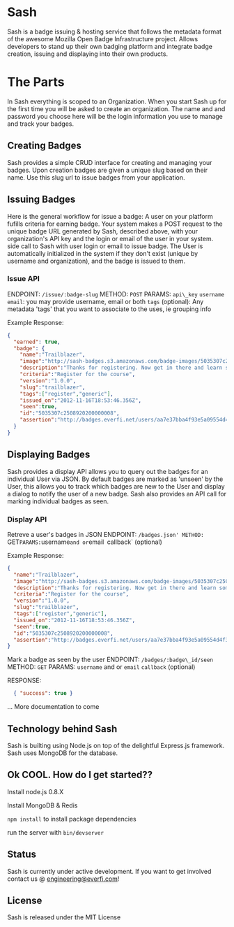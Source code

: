Sash
============

  Sash is a badge issuing & hosting service that follows the metadata format of
  the awesome Mozilla Open Badge Infrastructure project. Allows developers to
  stand up their own badging platform and integrate badge creation, issuing and
  displaying into their own products.

# The Parts

  In Sash everything is scoped to an Organization. When you start Sash up
  for the first time you will be asked to create an organization. The name and
  and password you choose here will be the login information you use to manage
  and track your badges.

## Creating Badges

  Sash provides a simple CRUD interface for creating and managing your badges.
  Upon creation badges are given a unique slug based on their name. Use this
  slug url to issue badges from your application.

## Issuing Badges

  Here is the general workflow for issue a badge:
  A user on your platform fufills criteria for earning badge. Your system makes a 
  POST request to the unique badge URL generated by Sash, described above, with 
  your organization's API key and the login or email of the user in your system. 
  side call to Sash with user login or email to issue badge.
  The User is automatically initialized in the system if they don't exist (unique by 
  username and organization), and the badge is issued to them.

### Issue API

ENDPOINT: `/issue/:badge-slug`
METHOD: `POST`
PARAMS:
  `api\_key`
  `username`
  `email`: you may provide username, email or both
  `tags` (optional): Any metadata 'tags' that you want to associate to the uses, ie grouping
info

Example Response:
```json
{
  "earned": true,
  "badge": {
    "name":"Trailblazer",
    "image":"http://sash-badges.s3.amazonaws.com/badge-images/5035307c2508920200000008-original.png",
    "description":"Thanks for registering. Now get in there and learn something!",
    "criteria":"Register for the course",
    "version":"1.0.0",
    "slug":"trailblazer",
    "tags":["register","generic"],
    "issued_on":"2012-11-16T18:53:46.356Z",
    "seen":true,
    "id":"5035307c2508920200000008",
    "assertion":"http://badges.everfi.net/users/aa7e37bba4f93e5a09554d4f3c0d0ae9424dda4027061b87cbb2c1bbf5b0f660/badges/trailblazer"
  }
}
```


## Displaying Badges

  Sash provides a display API allows you to query out the badges for an individual
  User via JSON. By default badges are marked as 'unseen' by the User, this allows
  you to track which badges are new to the User and display a dialog to notify 
  the user of a new badge. Sash also provides an API call for marking
  individual badges as seen.

### Display API

Retreve a user's badges in JSON
ENDPOINT: `/badges.json'
METHOD: `GET`
PARAMS:
  `username` and or `email`
  `callback` (optional)

Example Response:
```json
{
  "name":"Trailblazer",
  "image":"http://sash-badges.s3.amazonaws.com/badge-images/5035307c2508920200000008-original.png",
  "description":"Thanks for registering. Now get in there and learn something!",
  "criteria":"Register for the course",
  "version":"1.0.0",
  "slug":"trailblazer",
  "tags":["register","generic"],
  "issued_on":"2012-11-16T18:53:46.356Z",
  "seen":true,
  "id":"5035307c2508920200000008",
  "assertion":"http://badges.everfi.net/users/aa7e37bba4f93e5a09554d4f3c0d0ae9424dda4027061b87cbb2c1bbf5b0f660/badges/trailblazer"
}
```

Mark a badge as seen by the user
ENDPOINT: `/badges/:badge\_id/seen`
METHOD: `GET`
PARAMS:
  `username` and or `email`
  `callback` (optional)

RESPONSE:
```json
  { "success": true }
```

... More documentation to come

## Technology behind Sash

  Sash is builting using Node.js on top of the delightful Express.js framework. 
  Sash uses MongoDB for the database.

## Ok COOL. How do I get started??
  Install node.js 0.8.X

  Install MongoDB & Redis

  `npm install` to install package dependencies

   run the server with `bin/devserver`

## Status

  Sash is currently under active development. If you want to get involved contact us @ engineering@everfi.com!

## License

  Sash is released under the MIT License

